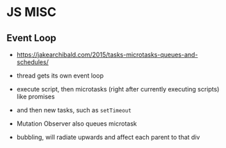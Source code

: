# JS MISC

## Event Loop

* https://jakearchibald.com/2015/tasks-microtasks-queues-and-schedules/
* thread gets its own event loop
* execute script, then microtasks (right after currently executing scripts) like promises
* and then new tasks, such as `setTimeout`
* Mutation Observer also queues microtask

* bubbling, will radiate upwards and affect each parent to that div